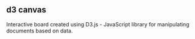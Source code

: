 ## d3 canvas
Interactive board created using D3.js - JavaScript library for manipulating documents based on data.
